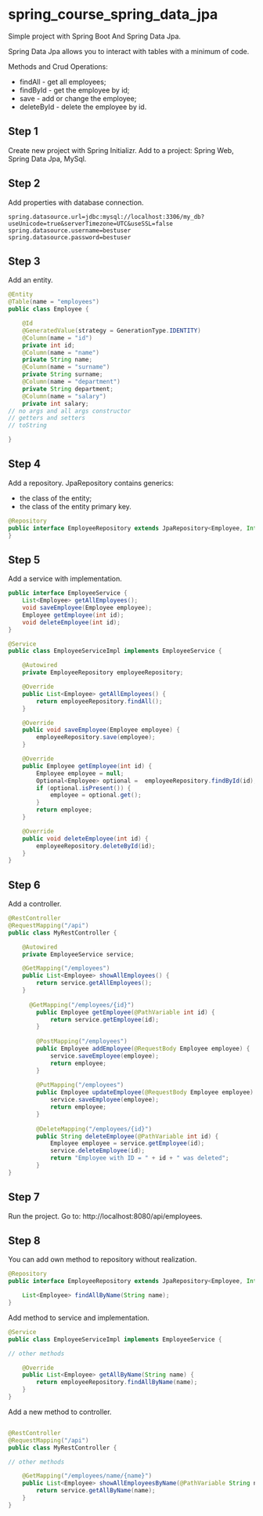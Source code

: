 # spring_course_spring_data_jpa

Simple project with Spring Boot And Spring Data Jpa.

Spring Data Jpa allows you to interact with tables with a minimum of code.

Methods and Crud Operations:
- findAll - get all employees;
- findById - get the employee by id;
- save - add or change the employee;
- deleteById - delete the employee by id.

## Step 1
Create new project with Spring Initializr.
Add to a project: Spring Web, Spring Data Jpa, MySql.

## Step 2
Add properties with database connection.
```properties
spring.datasource.url=jdbc:mysql://localhost:3306/my_db?useUnicode=true&serverTimezone=UTC&useSSL=false
spring.datasource.username=bestuser
spring.datasource.password=bestuser
```
## Step 3
Add an entity.
```java
@Entity
@Table(name = "employees")
public class Employee {

    @Id
    @GeneratedValue(strategy = GenerationType.IDENTITY)
    @Column(name = "id")
    private int id;
    @Column(name = "name")
    private String name;
    @Column(name = "surname")
    private String surname;
    @Column(name = "department")
    private String department;
    @Column(name = "salary")
    private int salary;
// no args and all args constructor
// getters and setters
// toString

}
```
## Step 4
Add a repository.
JpaRepository contains generics:
- the class of the entity;
- the class of the entity primary key.

```java
@Repository
public interface EmployeeRepository extends JpaRepository<Employee, Integer> {
}
```
## Step 5
Add a service with implementation.
```java
public interface EmployeeService {
    List<Employee> getAllEmployees();
    void saveEmployee(Employee employee);
    Employee getEmployee(int id);
    void deleteEmployee(int id);
}
```
```java
@Service
public class EmployeeServiceImpl implements EmployeeService {

    @Autowired
    private EmployeeRepository employeeRepository;

    @Override
    public List<Employee> getAllEmployees() {
        return employeeRepository.findAll();
    }

    @Override
    public void saveEmployee(Employee employee) {
        employeeRepository.save(employee);
    }

    @Override
    public Employee getEmployee(int id) {
        Employee employee = null;
        Optional<Employee> optional =  employeeRepository.findById(id);
        if (optional.isPresent()) {
            employee = optional.get();
        }
        return employee;
    }

    @Override
    public void deleteEmployee(int id) {
        employeeRepository.deleteById(id);
    }
}
```
## Step 6
Add a controller.
```java
@RestController
@RequestMapping("/api")
public class MyRestController {

    @Autowired
    private EmployeeService service;

    @GetMapping("/employees")
    public List<Employee> showAllEmployees() {
        return service.getAllEmployees();
    }
    
      @GetMapping("/employees/{id}")
        public Employee getEmployee(@PathVariable int id) {
            return service.getEmployee(id);
        }
    
        @PostMapping("/employees")
        public Employee addEmployee(@RequestBody Employee employee) {
            service.saveEmployee(employee);
            return employee;
        }
    
        @PutMapping("/employees")
        public Employee updateEmployee(@RequestBody Employee employee) {
            service.saveEmployee(employee);
            return employee;
        }
    
        @DeleteMapping("/employees/{id}")
        public String deleteEmployee(@PathVariable int id) {
            Employee employee = service.getEmployee(id);
            service.deleteEmployee(id);
            return "Employee with ID = " + id + " was deleted";
        }
}
```
## Step 7
Run the project.
Go to: http://localhost:8080/api/employees.

## Step 8
You can add own method to repository without realization.
```java
@Repository
public interface EmployeeRepository extends JpaRepository<Employee, Integer> {

    List<Employee> findAllByName(String name);
}
```

Add method to service and implementation.
```java
@Service
public class EmployeeServiceImpl implements EmployeeService {

// other methods

    @Override
    public List<Employee> getAllByName(String name) {
        return employeeRepository.findAllByName(name);
    }
}
```
Add a new method to controller.
```java

@RestController
@RequestMapping("/api")
public class MyRestController {

// other methods

    @GetMapping("/employees/name/{name}")
    public List<Employee> showAllEmployeesByName(@PathVariable String name) {
        return service.getAllByName(name);
    }
}
```
